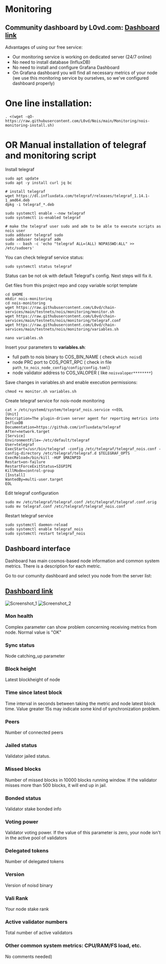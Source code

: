 # Monitoring

## Community dashboard by L0vd.com: [Dashboard link](https://l0vd.notion.site/Projects-5510908598c245bda48313372271cd84)


Advantages  of using our free service:
* Our monitoring service is working on dedicated server (24/7 online)
* No need to install database  (InfluxDB)
* No need to install and configure  Grafana Dashboard
* On Grafana dashboard you will find all necessary metrics of your node (we use this monitoring service by ourselves, so we've configured dashboard properly)

# One line installation:
```
. <(wget -qO- https://raw.githubusercontent.com/L0vd/Nois/main/Monitoring/nois-monitoring-install.sh)
```

# OR Manual installation of telegraf and monitoring script

Install telegraf
```
sudo apt update
sudo apt -y install curl jq bc

# install telegraf
wget https://dl.influxdata.com/telegraf/releases/telegraf_1.14.1-1_amd64.deb
dpkg -i telegraf_*.deb

sudo systemctl enable --now telegraf
sudo systemctl is-enabled telegraf

# make the telegraf user sudo and adm to be able to execute scripts as nois user
sudo adduser telegraf sudo
sudo adduser telegraf adm
sudo -- bash -c 'echo "telegraf ALL=(ALL) NOPASSWD:ALL" >> /etc/sudoers'
```
You can check telegraf service status:
```
sudo systemctl status telegraf
```
Status can be not ok with default Telegraf's config. Next steps will fix it.

Get files from this project repo and copy variable script template
```
cd $HOME
mkdir nois-monitoring
cd nois-monitoring
wget https://raw.githubusercontent.com/L0vd/chain-services/main/testnets/nois/monitoring/monitor.sh
wget https://raw.githubusercontent.com/L0vd/chain-services/main/testnets/nois/monitoring/telegraf.conf
wget https://raw.githubusercontent.com/L0vd/chain-services/main/testnets/nois/monitoring/variables.sh
```

```
nano variables.sh
```

Insert your parameters to **variables.sh**:
* full path to nois binary to COS_BIN_NAME ( check ```which noisd```)
* node PRC port to COS_PORT_RPC ( check in file ```path_to_nois_node_config/config/config.toml```)
* node validator address to COS_VALOPER ( like ```noisvaloper********```)

Save changes in variables.sh and enable execution permissions:

```
chmod +x monitor.sh variables.sh
```

Create telegraf service for nois-node monitoring
```
cat > /etc/systemd/system/telegraf_nois.service <<EOL
[Unit]
Description=The plugin-driven server agent for reporting metrics into InfluxDB
Documentation=https://github.com/influxdata/telegraf
After=network.target
[Service]
EnvironmentFile=-/etc/default/telegraf
User=telegraf
ExecStart=/usr/bin/telegraf -config /etc/telegraf/telegraf_nois.conf -config-directory /etc/telegraf/telegraf.d $TELEGRAF_OPTS
ExecReload=/bin/kill -HUP $MAINPID
Restart=on-failure
RestartForceExitStatus=SIGPIPE
KillMode=control-group
[Install]
WantedBy=multi-user.target
EOL
```

Edit telegraf configuration
```
sudo mv /etc/telegraf/telegraf.conf /etc/telegraf/telegraf.conf.orig
sudo mv telegraf.conf /etc/telegraf/telegraf_nois.conf
```
Restart telegraf service

```
sudo systemctl daemon-reload
sudo systemctl enable telegraf_nois
sudo systemctl restart telegraf_nois
```

## Dashboard interface 

Dashboard has main cosmos-based node information and common system metrics. There is a description for each metric.

Go to our comunity dashboard and select you node from the server list: 
## [Dashboard link](http://95.216.2.219:3000/d/Nois/nois-monitoring-by-l0vd?orgId=1&refresh=30s&from=now-5m&to=now)


![Screenshot_1](https://user-images.githubusercontent.com/43213686/169405751-8ff53124-e128-4078-8d68-229a18ea4e25.png)
![Screenshot_2](https://user-images.githubusercontent.com/43213686/169405777-eb9965a5-9fe8-4ecf-944b-4482c41c019b.png)



### Mon health
Complex parameter can show problem concerning receiving metrics from node. Normal value is "OK"

### Sync status
Node catching_up parameter

### Block height
Latest blockheight of node 

### Time since latest block
Time interval in seconds between taking the metric and node latest block time. Value greater 15s may indicate some kind of synchronization problem.

### Peers
Number of connected peers 

### Jailed status
Validator jailed status. 

### Missed blocks
Number of missed blocks in 10000 blocks running window. If the validator misses more than 500 blocks, it will end up in jail.

### Bonded status
Validator stake bonded info

### Voting power
Validator voting power. If the value of this parameter is zero, your node isn't in the active pool of validators 

### Delegated tokens
Number of delegated tokens

### Version
Version of noisd binary

### Vali Rank
Your node stake rank 

### Active validator numbers
Total number of active validators

### Other common system metrics: CPU/RAM/FS load, etc.
No comments needed)
